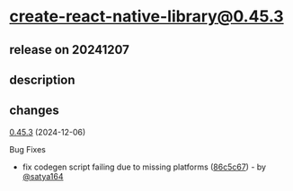 # create-react-native-library@0.45.3

## release on 20241207

## description

## changes

<a href="https://github.com/callstack/react-native-builder-bob/compare/create-react-native-library@0.45.2...create-react-native-library@0.45.3">0.45.3</a> (2024-12-06)

Bug Fixes

* fix codegen script failing due to missing platforms (<a href="https://github.com/callstack/react-native-builder-bob/commit/86c5c67656712a990f2dd1c9eda761c7082d52e6">86c5c67</a>) - by <a class="user-mention notranslate" data-hovercard-type="user" data-hovercard-url="/users/satya164/hovercard" data-octo-click="hovercard-link-click" data-octo-dimensions="link_type:self" href="https://github.com/satya164">@satya164</a>

